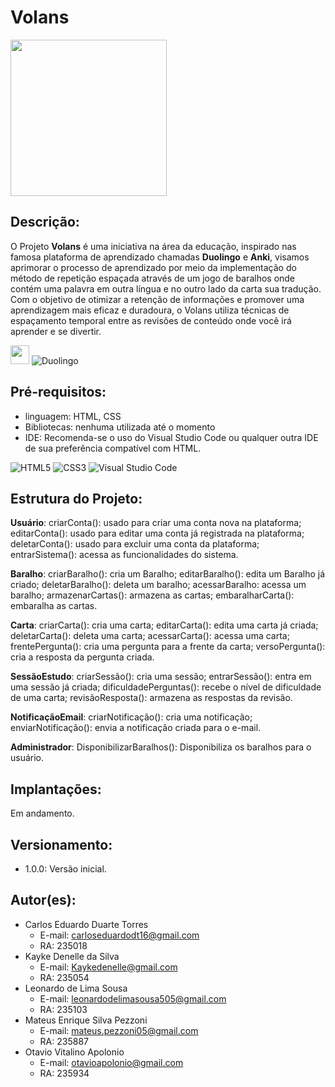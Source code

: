 # Volans






<img src="https://github.com/Cheolhyeol/KnightCoders_Volans/assets/163934121/04b37a4b-f064-48ca-acd9-bb8baf727510" width="250px" />
 
## Descrição:
O Projeto **Volans** é uma iniciativa na área da educação, inspirado nas famosa plataforma de aprendizado chamadas **Duolingo** e **Anki**, visamos aprimorar o processo de aprendizado por meio da implementação do método de repetição espaçada através de um jogo de baralhos onde contém uma palavra em outra língua e no outro lado da carta sua tradução. Com o objetivo de otimizar a retenção de informações e promover uma aprendizagem mais eficaz e duradoura, o Volans utiliza técnicas de espaçamento temporal entre as revisões de conteúdo onde você irá aprender e se divertir.


<img src="https://github.com/Cheolhyeol/KnightCoders_Volans/assets/163934121/2a6acd91-df4c-4022-84b7-080e9dbb659d" width="30px" /> ![Duolingo](https://img.shields.io/badge/Duolingo-%234DC730.svg?style=for-the-badge&logo=Duolingo&logoColor=white)


## Pré-requisitos: 
 - linguagem: HTML, CSS
 - Bibliotecas: nenhuma utilizada até o momento
 - IDE: Recomenda-se o uso do Visual Studio Code ou qualquer outra IDE de sua preferência compatível com HTML.

![HTML5](https://img.shields.io/badge/html5-%23E34F26.svg?style=for-the-badge&logo=html5&logoColor=white) ![CSS3](https://img.shields.io/badge/css3-%231572B6.svg?style=for-the-badge&logo=css3&logoColor=white) ![Visual Studio Code](https://img.shields.io/badge/Visual%20Studio%20Code-0078d7.svg?style=for-the-badge&logo=visual-studio-code&logoColor=white)
## Estrutura do Projeto:
**Usuário**: criarConta(): usado para criar uma conta nova na plataforma; editarConta(): usado para editar uma conta já registrada na plataforma; deletarConta(): usado para excluir uma conta da plataforma; entrarSistema(): acessa as funcionalidades do sistema. 

**Baralho**: criarBaralho(): cria um Baralho; editarBaralho(): edita um Baralho já criado; deletarBaralho(): deleta um baralho; acessarBaralho: acessa um baralho; armazenarCartas(): armazena as cartas; embaralharCarta(): embaralha as cartas.

**Carta**: criarCarta(): cria uma carta; editarCarta(): edita uma carta já criada; deletarCarta(): deleta uma carta; acessarCarta(): acessa uma carta; frentePergunta(): cria uma pergunta para a frente da carta; versoPergunta(): cria a resposta da pergunta criada.

**SessãoEstudo**: criarSessão(): cria uma sessão; entrarSessão(): entra em uma sessão já criada; dificuldadePerguntas(): recebe o nível de dificuldade de uma carta; revisãoResposta(): armazena as respostas da revisão.

**NotificaçãoEmail**: criarNotificação(): cria uma notificação; enviarNotificação(): envia a notificação criada para o e-mail.

**Administrador**: DisponibilizarBaralhos(): Disponibiliza os baralhos para o usuário.

## Implantações:
Em andamento.
## Versionamento:
   - 1.0.0: Versão inicial.
  
## Autor(es):
   - Carlos Eduardo Duarte Torres
     - E-mail: carloseduardodt16@gmail.com
     - RA: 235018
   - Kayke Denelle da Silva
     - E-mail: Kaykedenelle@gmail.com
     - RA: 235054
   - Leonardo de Lima Sousa
     - E-mail: leonardodelimasousa505@gmail.com
     - RA: 235103
   - Mateus Enrique Silva Pezzoni
     - E-mail: mateus.pezzoni05@gmail.com
     - RA: 235887
   - Otavio Vitalino Apolonio
     - E-mail: otavioapolonio@gmail.com
     - RA: 235934
   
   
    
      
